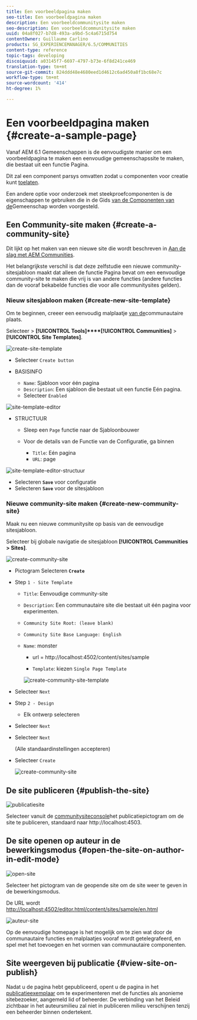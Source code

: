 ```yaml
---
title: Een voorbeeldpagina maken
seo-title: Een voorbeeldpagina maken
description: Een voorbeeldcommunitysite maken
seo-description: Een voorbeeldcommunitysite maken
uuid: 04a8f027-b7d8-493a-a9bd-5c4a6715d754
contentOwner: Guillaume Carlino
products: SG_EXPERIENCEMANAGER/6.5/COMMUNITIES
content-type: reference
topic-tags: developing
discoiquuid: a03145f7-6697-4797-b73e-6f8d241ce469
translation-type: tm+mt
source-git-commit: 824ddd48e4680eed1d4612c6ad450a8f1bc68e7c
workflow-type: tm+mt
source-wordcount: '414'
ht-degree: 1%

---
```



# Een voorbeeldpagina maken {#create-a-sample-page}

Vanaf AEM 6.1 Gemeenschappen is de eenvoudigste manier om een voorbeeldpagina te maken een eenvoudige gemeenschapssite te maken, die bestaat uit een functie Pagina.

Dit zal een component parsys omvatten zodat u componenten voor creatie kunt [toelaten](basics.md#accessing-communities-components).

Een andere optie voor onderzoek met steekproefcomponenten is de eigenschappen te gebruiken die in de Gids [van de Componenten van de](components-guide.md)Gemeenschap worden voorgesteld.

## Een Community-site maken {#create-a-community-site}

Dit lijkt op het maken van een nieuwe site die wordt beschreven in [Aan de slag met AEM Communities](getting-started.md).

Het belangrijkste verschil is dat deze zelfstudie een nieuwe community-sitesjabloon maakt dat alleen de functie [](functions.md#page-function) Pagina bevat om een eenvoudige community-site te maken die vrij is van andere functies (andere functies dan de vooraf bekabelde functies die voor alle communitysites gelden).

### Nieuw sitesjabloon maken {#create-new-site-template}

Om te beginnen, creeer een eenvoudig malplaatje [van de](sites.md)communautaire plaats.

Selecteer > **[!UICONTROL Tools]****[!UICONTROL Communities]** > **[!UICONTROL Site Templates]**.

![create-site-template](assets/create-site-template1.png)

* Selecteer `Create button`
* BASISINFO

   * `Name`: Sjabloon voor één pagina
   * `Description`: Een sjabloon die bestaat uit een functie Eén pagina.
   * Selecteer `Enabled`

![site-template-editor](assets/site-template-editor.png)

* STRUCTUUR

   * Sleep een `Page` functie naar de Sjabloonbouwer
   * Voor de details van de Functie van de Configuratie, ga binnen

      * `Title`: Eén pagina
      * `URL`: page

![site-template-editor-structuur](assets/site-template-editor1.png)

* Selecteren **`Save`** voor configuratie
* Selecteren **`Save`** voor de sitesjabloon

### Nieuwe community-site maken {#create-new-community-site}

Maak nu een nieuwe communitysite op basis van de eenvoudige sitesjabloon.

Selecteer bij globale navigatie de sitesjabloon **[!UICONTROL Communities > Sites]**.

![create-community-site](assets/create-community-site1.png)

* Pictogram Selecteren **`Create`**

* Step `1 - Site Template`

   * `Title`: Eenvoudige community-site
   * `Description`: Een communautaire site die bestaat uit één pagina voor experimenten.
   * `Community Site Root: (leave blank)`
   * `Community Site Base Language: English`
   * `Name`: monster

      * url = http://localhost:4502/content/sites/sample

      * `Template`: kiezen `Single Page Template`

      ![create-community-site-template](assets/create-community-site-template.png)


* Selecteer `Next`
* Step `2 - Design`

   * Elk ontwerp selecteren

* Selecteer `Next`
* Selecteer `Next`

   (Alle standaardinstellingen accepteren)

* Selecteer `Create`

   ![create-community-site](assets/create-community-site.png)

## De site publiceren {#publish-the-site}

![publicatiesite](assets/publish-site.png)

Selecteer vanuit de [communitysiteconsole](sites-console.md)het publicatiepictogram om de site te publiceren, standaard naar http://localhost:4503.

## De site openen op auteur in de bewerkingsmodus {#open-the-site-on-author-in-edit-mode}

![open-site](assets/open-site.png)

Selecteer het pictogram van de geopende site om de site weer te geven in de bewerkingsmodus.

De URL wordt [http://localhost:4502/editor.html/content/sites/sample/en.html](http://localhost:4502/editor.html/content/sites/sample/en.html)

![auteur-site](assets/author-site.png)

Op de eenvoudige homepage is het mogelijk om te zien wat door de communautaire functies en malplaatjes vooraf wordt getelegrafeerd, en spel met het toevoegen en het vormen van communautaire componenten.

## Site weergeven bij publicatie {#view-site-on-publish}

Nadat u de pagina hebt gepubliceerd, opent u de pagina in het [publicatieexemplaar](http://localhost:4503/content/sites/sample/en.html) om te experimenteren met de functies als anonieme sitebezoeker, aangemeld lid of beheerder. De verbinding van het Beleid zichtbaar in het auteursmilieu zal niet in publiceren milieu verschijnen tenzij een beheerder binnen ondertekent.
